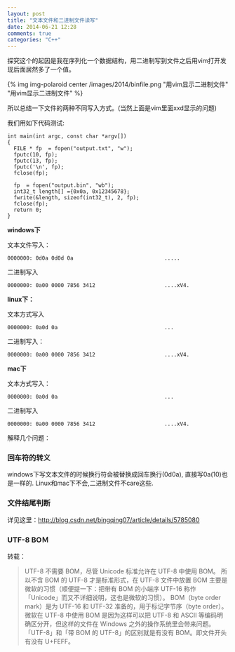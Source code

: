 ```yaml
---
layout: post
title: "文本文件和二进制文件读写"
date: 2014-06-21 12:28
comments: true
categories: "C++"
---
```


  探究这个的起因是我在序列化一个数据结构，用二进制写到文件之后用vim打开发现后面居然多了一个值。

{% img img-polaroid center /images/2014/binfile.png "用vim显示二进制文件" "用vim显示二进制文件" %}

  所以总结一下文件的两种不同写入方式。(当然上面是vim里面xxd显示的问题)

  我们用如下代码测试:	

	int main(int argc, const char *argv[])
	{
	  FILE * fp  = fopen("output.txt", "w");
	  fputc(10, fp);
	  fputc(13, fp);
	  fputc('\n', fp);
	  fclose(fp);

	  fp  = fopen("output.bin", "wb");
	  int32_t length[] ={0x0a, 0x12345678};
	  fwrite(&length, sizeof(int32_t), 2, fp);
	  fclose(fp);
	  return 0;
	}
	
<!--more-->

**windows下**

文本文件写入：
	
	0000000: 0d0a 0d0d 0a                             .....

二进制写入

	0000000: 0a00 0000 7856 3412                      ....xV4.

**linux下：**

  文本方式写入

	0000000: 0a0d 0a                                  ...

  二进制写入：

	0000000: 0a00 0000 7856 3412                      ....xV4.

**mac下**

  文本方式写入：

	0000000: 0a0d 0a                                  ...

  二进制写入

	0000000: 0a00 0000 7856 3412                      ....xV4.

  解释几个问题：

### 回车符的转义

  windows下写文本文件的时候换行符会被替换成回车换行(0d0a), 直接写0a(10)也是一样的. Linux和mac下不会,二进制文件不care这些.

### 文件结尾判断

  详见这里：<http://blog.csdn.net/bingqing07/article/details/5785080>

### UTF-8 BOＭ

  转载：

> UTF-8 不需要 BOM，尽管 Unicode 标准允许在 UTF-8 中使用 BOM。
所以不含 BOM 的 UTF-8 才是标准形式，在 UTF-8 文件中放置 BOM 主要是微软的习惯（顺便提一下：把带有 BOM 的小端序 UTF-16 称作「Unicode」而又不详细说明，这也是微软的习惯）。
BOM（byte order mark）是为 UTF-16 和 UTF-32 准备的，用于标记字节序（byte order）。微软在 UTF-8 中使用 BOM 是因为这样可以把 UTF-8 和 ASCII 等编码明确区分开，但这样的文件在 Windows 之外的操作系统里会带来问题。
「UTF-8」和「带 BOM 的 UTF-8」的区别就是有没有 BOM。即文件开头有没有 U+FEFF。


